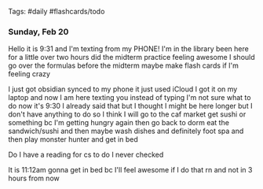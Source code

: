 Tags: #daily #flashcards/todo

### Sunday, Feb 20

Hello it is 9:31 and I'm texting from my PHONE! I'm in the library been here for a little over two hours did the midterm practice feeling awesome I should go over the formulas before the midterm maybe make flash cards if I'm feeling crazy

I just got obsidian synced to my phone it just used iCloud I got it on my laptop and now I am here texting you instead of typing I'm not sure what to do now it's 9:30 I already said that but I thought I might be here longer but I don't have anything to do so I think I will go to the caf market get sushi or something bc I'm getting hungry again then go back to dorm eat the sandwich/sushi and then maybe wash dishes and definitely foot spa and then play monster hunter and get in bed

Do I have a reading for cs to do I never checked 

It is 11:12am gonna get in bed bc I'll feel awesome if I do that rn and not in 3 hours from now
